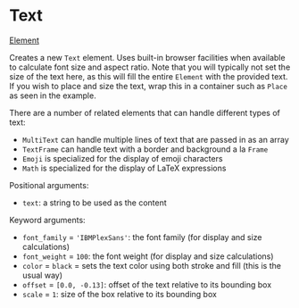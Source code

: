 # Text

<span class="inherit">[Element](#Element)</span>

Creates a new `Text` element. Uses built-in browser facilities when available to calculate font size and aspect ratio. Note that you will typically not set the size of the text here, as this will fill the entire `Element` with the provided text. If you wish to place and size the text, wrap this in a container such as `Place` as seen in the example.

There are a number of related elements that can handle different types of text:
- `MultiText` can handle multiple lines of text that are passed in as an array
- `TextFrame` can handle text with a border and background a la `Frame`
- `Emoji` is specialized for the display of emoji characters
- `Math` is specialized for the display of LaTeX expressions

Positional arguments:

- `text`: a string to be used as the content

Keyword arguments:

- `font_family` = `'IBMPlexSans'`: the font family (for display and size calculations)
- `font_weight` = `100`: the font weight (for display and size calculations)
- `color` = `black` = sets the text color using both stroke and fill (this is the usual way)
- `offset` = `[0.0, -0.13]`: offset of the text relative to its bounding box
- `scale` = `1`: size of the box relative to its bounding box
